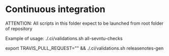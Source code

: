 # Continuous integration

ATTENTION:
  All scripts in this folder expect to be launched from root folder of repository

Example of usage:
  ./.ci/validations.sh all-sevntu-checks

  export TRAVIS_PULL_REQUEST="" && ./.ci/validations.sh releasenotes-gen
